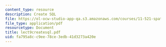 ```yaml
---
content_type: resource
description: Create SQL
file: https://ol-ocw-studio-app-qa.s3.amazonaws.com/courses/11-521-spatial-database-management-and-advanced-geographic-information-systems-spring-2003/fa795a8cc9ee78ce3edb41d3273a420e_lect9createsql.pdf
file_type: application/pdf
resourcetype: Document
title: lect9createsql.pdf
uid: fa795a8c-c9ee-78ce-3edb-41d3273a420e
---
```

